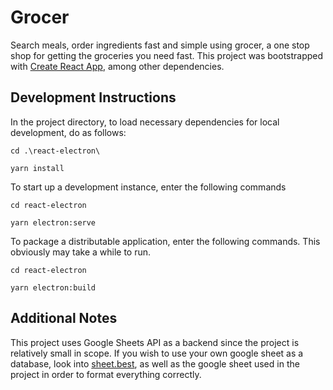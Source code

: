 # Grocer

Search meals, order ingredients fast and simple using grocer, a one stop shop for getting the groceries you need fast.
This project was bootstrapped with [Create React App](https://github.com/facebook/create-react-app), among other dependencies.

## Development Instructions

In the project directory, to load necessary dependencies for local development, do as follows:

`cd .\react-electron\`

`yarn install`

To start up a development instance, enter the following commands

`cd react-electron`

`yarn electron:serve`

To package a distributable application, enter the following commands.
This obviously may take a while to run.

`cd react-electron`

`yarn electron:build`

## Additional Notes

This project uses Google Sheets API as a backend since the project is relatively small in scope.
If you wish to use your own google sheet as a database, look into [sheet.best](https://sheet.best),
as well as the google sheet used in the project in order to format everything correctly.
